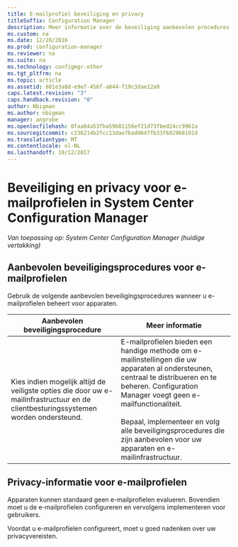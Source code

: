 ```yaml
---
title: E-mailprofiel beveiliging en privacy
titleSuffix: Configuration Manager
description: Meer informatie over de beveiliging aanbevolen procedures voor het beheren van e-mailprofielen voor apparaten in System Center Configuration Manager.
ms.custom: na
ms.date: 12/28/2016
ms.prod: configuration-manager
ms.reviewer: na
ms.suite: na
ms.technology: configmgr-other
ms.tgt_pltfrm: na
ms.topic: article
ms.assetid: 601e3a8d-e9e7-456f-a844-f19c3dae12a9
caps.latest.revision: "3"
caps.handback.revision: "0"
author: Nbigman
ms.author: nbigman
manager: angrobe
ms.openlocfilehash: 0faa84a53fba59b81156ef21d73fbed24cc9961a
ms.sourcegitcommit: c236214b2fcc13dae7bad96d7fb33f692868191d
ms.translationtype: MT
ms.contentlocale: nl-NL
ms.lasthandoff: 10/12/2017
---
```

# <a name="security-and-privacy-for-email-profiles-in-system-center-configuration-manager"></a>Beveiliging en privacy voor e-mailprofielen in System Center Configuration Manager

*Van toepassing op: System Center Configuration Manager (huidige vertakking)*

## <a name="security-best-practices-for-email-profiles"></a>Aanbevolen beveiligingsprocedures voor e-mailprofielen  
 Gebruik de volgende aanbevolen beveiligingsprocedures wanneer u e-mailprofielen beheert voor apparaten.  

|Aanbevolen beveiligingsprocedure|Meer informatie|  
|----------------------------|----------------------|  
|Kies indien mogelijk altijd de veiligste opties die door uw e-mailinfrastructuur en de clientbesturingssystemen worden ondersteund.|E-mailprofielen bieden een handige methode om e-mailinstellingen die uw apparaten al ondersteunen, centraal te distribueren en te beheren. Configuration Manager voegt geen e-mailfunctionaliteit.<br /><br /> Bepaal, implementeer en volg alle beveiligingsprocedures die zijn aanbevolen voor uw apparaten en e-mailinfrastructuur.|  

## <a name="privacy-information-for-email-profiles"></a>Privacy-informatie voor e-mailprofielen  
 Apparaten kunnen standaard geen e-mailprofielen evalueren. Bovendien moet u de e-mailprofielen configureren en vervolgens implementeren voor gebruikers.  

 Voordat u e-mailprofielen configureert, moet u goed nadenken over uw privacyvereisten.  
